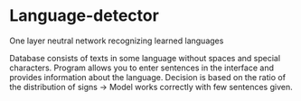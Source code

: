 # Language-detector
One layer neutral network recognizing learned languages

Database consists of texts in some language without spaces and special characters.
Program allows you to enter sentences in the interface and provides information about the language. 
Decision is based on the ratio of the distribution of signs -> Model works correctly with few sentences given.
